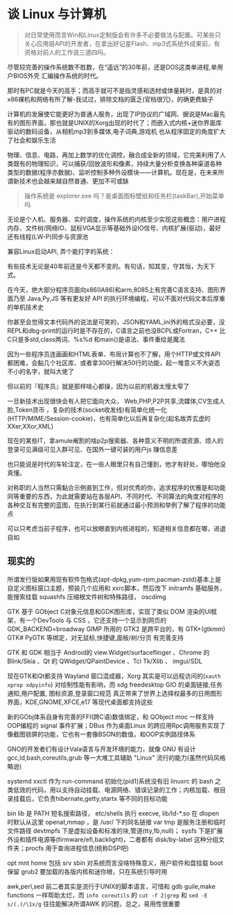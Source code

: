 # 谈 Linux 与计算机

>对日常使用而言Win和Linux定制版会有许多不必要做法与配置。可某些只关心应用层API的开发者，在拿出好记星Flash、mp3式系统外成果前，有资格对前人的工作说三道四吗。

尽管较完善的操作系统数不胜数，在“遥远”的30年前，还是DOS这类单进程,单用户BIOS外壳 汇编操作系统的时代。

那时有PC就是今天的高手；而高手就可不是指灵感和选材或体量耗时，是真的对x86裸机和网络有所了解-我试过，排除文档的匮乏(官档很冗)，的确更费脑子

计算机的发展使它能更好为普通人服务，出现了IP协议的广域网、据说是Mac最先有的图形界面，那也就是UNIX的Xorg出现的时代了；而嵌入式内核+迷你界面库驱动的数码设备，从相机mp3到多媒体,电子词典,游戏机 也从程序固定的角度扩大了社会和娱乐生活

物理、信息、电路，再加上数学的优化调控，融合成全新的领域，它完美利用了人类既有的物理知识，可以捕获/回放波形和像素，持续大量分析变换各种渠道各种类型的数据(程序亦数据)、监听控制多种外设模块——计算机。现在是，在未来所谓新技术也会越来越自然普通、更加不可或缺

>操作系统是 explorer.exe 吗？是桌面图标壁纸和任务栏(taskBar),开始菜单吗

无论是个人机、服务器、实时调度，操作系统的内核至少实现这些概念：用户进程内存、文件树/网络IO、鼠标VGA显示等基础外设IO信号、内核扩展(驱动)，最好还有线程(LW-P)同步与资源池

兼容Linux启动API, 弄个能打字的系统：

有些技术无论是40年前还是今天都不变的。有句话，知其变，守其恒，为天下式。

在今天，绝大部分程序员面向x86(IA86)和arm,8085上有完善C语言支持、图形界面乃至 Java,Py,JS 等有更友好 API 的执行环境编程，可以不面对代码文本后厚重的单机技术史

你甚至会觉得文本代码外的说法是可笑的，JSON和YAML,ini外的格式没必要，没REPL和dbg-print的运行时是不存在的，C语言之前也没BCPL或Fortran，C++ 比C只是多std,class两词、%s%d 和main()是语法、事件重绘是魔法

因为一些程序员连画画和HTML表单、布局计算也不了解，用个HTTP或文件API都困难，会黏几个社区库、或者拿300行解决50行的功能，起一堆意义不大姿态不小的名字，就叫大佬了

但以前的『程序员』就是那样啥心都操，因为以前的机器太慢太窄了

一旦新技术出现很快会有人把它面向大众， Web,PHP,P2P共享,流媒体,CV生成人脸,Token货币 ，复杂的技术(socket收发线)有简单化统一化(HTTP/MIME/Session-cookie)，也有简单化以后再复杂化(起名故弄玄虚的 XXer,XXor,XML)

现在的某些IT，拿amule阉割的啥p2p搜索器、各种意义不明的所谓资源、烦人的登录可见满级可见入群可见、在国外一键可装的用户js 赚信息差

也只能说是时代的车轮注定，在一些人眼里只有自己懂到，他才有好处，哪怕他没真懂。


对称职的人当然只需黏合示例直到工作，但对优秀的你，追求程序的优雅是和功能同等重要的东西，为此就需要站在各层API、不同时代、不同算法的角度对程序的各种交互有完整的蓝图，在执行到某行前就通过最小预测和举例了解了程序的功能点

可以只考虑当前子程序，也可以放眼直到内核进程的，知道相关信息都在哪，进退自如

## 现实的

所谓发行版如果用现有软件包格式(apt-dpkg,yum-rpm,pacman-zstd)基本上是自定义图标窗口主题，预装几个应用和 xxrc脚本，然后改下 initramfs 基础服务，能搜索挂载 squashfs 压缩根文件树和特殊路径，  oscdimg

GTK 基于 GObject C对象元信息和GDK图形库，实现了类似 DOM 渲染的UI框架，有一个DevTools 与 CSS ，它还支持一个显示到网页的 GDK_BACKEND=broadway
GIMP 所用的 GTK2 是跨平台的，有 GTK+(gtkmm) GTK# PyGTK 等绑定，对无鼠标,快捷键,面板/树/分页 有完善支持

GTK 和 GDK 相当于 Android的 view.Widget/surfaceflinger 、Chrome 的 Blink/Skia 、Qt 的 QWidget/QPaintDevice 、Tcl Tk/Xlib 、 imgui/SDL

现在GTK和Qt都支持 Wayland 窗口混成器，Xorg 其实是可以远程访问的(`xauth xprop xdpyinfo`) 对绘制性能有影响，而 xdg freedesktop GIO 的桌面链接,任务通知,用户配置, 图标资源,登录窗口规范 真正带来了世界上选择权最多的日用图形界面，KDE,GNOME,XFCE,e17 等现代桌面都支持这些

新的GObj体系自身有完善的FFI(跨C语)数值绑定，和 QObject moc 一样支持 OOP编程的 signal 事件扩展；DBus 作为桌面Linux 的跨应用Rpc调用服务实现了像截图锁屏的功能，它也有一套像BSON的数值，和OOP实例路径体系

GNO的开发者们有设计Vala语言与开发环境的能力，就像 GNU 有设计 gcc,ld,bash,coreutils,grub 等一大堆工具辅助 "Linux" 流行的能力(虽然代码风格略逊)

systemd xxctl 作为 run-command 初始化(pid1)系统没有旧 linuxrc 的 bash 之类低效的代码，用以支持自动挂载、电源网络、错误记录的工作；内核加载、根目录挂载后，它负责hibernate,getty,startx 等不同的目标功能

bin lib 是 PATH 短名搜索路径， etc/shells 执行 execve, lib/ld-*.so 在 dlopen 时默认从这里 openat,mmap ，是 /usr/ 下的同名链接
var tmp 是服务注册和临时文件路径
devtmpfs 下是虚拟设备和标准的块,管道(tty,fb,null)； sysfs 下是扩展外设和插件电源等(firmware/efi,backlight)，二者都有 disk/by-label 这种分组文件夹；procfs 用于查询进程信息(统称DSP吧)

opt mnt home 包括 srv sbin 对系统而言没啥特殊意义，用户软件和盘挂载
boot 保留 grub2 要加载的各版内核和迷你根，只在系统引导时用

awk,perl,sed 前二者其实是流行于UNIX的脚本语言，可惜和 gdb guile,make functions 一样帮助太烂，而 `info coreutils` 的 `cut -f 2|grep` 和 `sed -E s/(.)/\1x/g` 往往能解决所谓AWK 的问题，总之，易用性很重要
